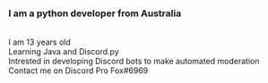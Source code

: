 <h3>I am a python developer from Australia</h3>
<br>
I am 13 years old<br>
Learning Java and Discord.py<br>
Intrested in developing Discord bots to make automated moderation
<br>
Contact me on Discord Pro Fox#6969
